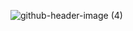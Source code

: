 ![github-header-image (4)](https://github.com/mpeterson114/mpeterson114/assets/109201695/9020bef4-d9be-446b-83cf-36c9428d9ee6)


